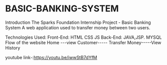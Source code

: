 # BASIC-BANKING-SYSTEM

Introduction
The Sparks Foundation Internship Project - Basic Banking System
A web application used to transfer money between two users.

Technologies Used:
Front-End:
HTML
CSS
JS
Back-End:
JAVA,JSP.
MYSQL
Flow of the website
Home ---view Customer----- Transfer Money-----View History

youtube link-:https://youtu.be/iwwStB7dYfM

